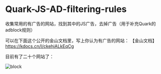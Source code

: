 # Quark-JS-AD-filtering-rules
收集常用的有广告的网站，找到其中的JS广告，去掉广告（用于补充Quark的adblock规则）





可以在下面这个公开的金山文档里，写上你认为有广告的网站：
【金山文档】 https://kdocs.cn/l/ckehjALkEqCg




目前有了二十个网站了：





![block](https://user-images.githubusercontent.com/31699390/184626618-3cd53ef6-eb04-4f60-8127-a8439599cbc1.png)
